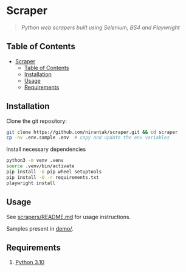 # Scraper

> _Python web scrapers built using Selenium, BS4 and Playwright_

## Table of Contents

- [Scraper](#scraper)
  - [Table of Contents](#table-of-contents)
  - [Installation](#installation)
  - [Usage](#usage)
  - [Requirements](#requirements)

## Installation

Clone the git repository:

```bash
git clone https://github.com/nirantak/scraper.git && cd scraper
cp -nv .env.sample .env  # copy and update the env variables
```

Install necessary dependencies

```bash
python3 -m venv .venv
source .venv/bin/activate
pip install -U pip wheel setuptools
pip install -U -r requirements.txt
playwright install
```

## Usage

See [scrapers/README.md](scrapers/) for usage instructions.

Samples present in [demo/](demo/).

## Requirements

1. [Python 3.10](https://www.python.org/downloads/)
